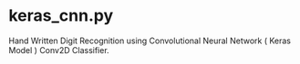 # keras_cnn.py
Hand Written Digit Recognition using Convolutional Neural Network ( Keras Model ) Conv2D Classifier.

